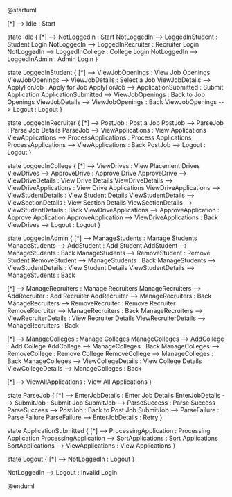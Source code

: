 @startuml

[*] --> Idle : Start

state Idle {
  [*] --> NotLoggedIn : Start
  NotLoggedIn --> LoggedInStudent : Student Login
  NotLoggedIn --> LoggedInRecruiter : Recruiter Login
  NotLoggedIn --> LoggedInCollege : College Login
  NotLoggedIn --> LoggedInAdmin : Admin Login
}

state LoggedInStudent {
  [*] --> ViewJobOpenings : View Job Openings
  ViewJobOpenings --> ViewJobDetails : Select a Job
  ViewJobDetails --> ApplyForJob : Apply for Job
  ApplyForJob --> ApplicationSubmitted : Submit Application
  ApplicationSubmitted --> ViewJobOpenings : Back to Job Openings
  ViewJobDetails --> ViewJobOpenings : Back
  ViewJobOpenings --> Logout : Logout
}

state LoggedInRecruiter {
  [*] --> PostJob : Post a Job
  PostJob --> ParseJob : Parse Job Details
  ParseJob --> ViewApplications : View Applications
  ViewApplications --> ProcessApplications : Process Applications
  ProcessApplications --> ViewApplications : Back
  PostJob --> Logout : Logout
}

state LoggedInCollege {
  [*] --> ViewDrives : View Placement Drives
  ViewDrives --> ApproveDrive : Approve Drive
  ApproveDrive --> ViewDriveDetails : View Drive Details
  ViewDriveDetails --> ViewDriveApplications : View Drive Applications
  ViewDriveApplications --> ViewStudentDetails : View Student Details
  ViewStudentDetails --> ViewSectionDetails : View Section Details
  ViewSectionDetails --> ViewStudentDetails : Back
  ViewDriveApplications --> ApproveApplication : Approve Application
  ApproveApplication --> ViewDriveApplications : Back
  ViewDrives --> Logout : Logout
}

state LoggedInAdmin {
  [*] --> ManageStudents : Manage Students
  ManageStudents --> AddStudent : Add Student
  AddStudent --> ManageStudents : Back
  ManageStudents --> RemoveStudent : Remove Student
  RemoveStudent --> ManageStudents : Back
  ManageStudents --> ViewStudentDetails : View Student Details
  ViewStudentDetails --> ManageStudents : Back

  [*] --> ManageRecruiters : Manage Recruiters
  ManageRecruiters --> AddRecruiter : Add Recruiter
  AddRecruiter --> ManageRecruiters : Back
  ManageRecruiters --> RemoveRecruiter : Remove Recruiter
  RemoveRecruiter --> ManageRecruiters : Back
  ManageRecruiters --> ViewRecruiterDetails : View Recruiter Details
  ViewRecruiterDetails --> ManageRecruiters : Back

  [*] --> ManageColleges : Manage Colleges
  ManageColleges --> AddCollege : Add College
  AddCollege --> ManageColleges : Back
  ManageColleges --> RemoveCollege : Remove College
  RemoveCollege --> ManageColleges : Back
  ManageColleges --> ViewCollegeDetails : View College Details
  ViewCollegeDetails --> ManageColleges : Back

  [*] --> ViewAllApplications : View All Applications
}

state ParseJob {
  [*] --> EnterJobDetails : Enter Job Details
  EnterJobDetails --> SubmitJob : Submit Job
  SubmitJob --> ParseSuccess : Parse Success
  ParseSuccess --> PostJob : Back to Post Job
  SubmitJob --> ParseFailure : Parse Failure
  ParseFailure --> EnterJobDetails : Retry
}

state ApplicationSubmitted {
  [*] --> ProcessingApplication : Processing Application
  ProcessingApplication --> SortApplications : Sort Applications
  SortApplications --> ViewApplications : View Applications
}

state Logout {
  [*] --> NotLoggedIn : Logout
}

NotLoggedIn --> Logout : Invalid Login

@enduml
